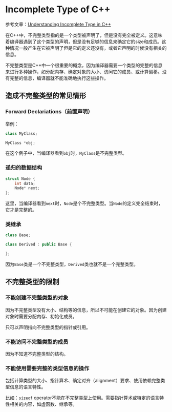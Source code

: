# Incomplete Type of C++

参考文章：[Understanding Incomplete Type in C++](https://www.lightly-dev.com/blog/cpp-incomplete-type-is-not-allowed/)

在C++中，不完整类型指的是一个类型被声明了，但是没有完全被定义。这意味着编译器遇到了这个类型的声明，但是没有足够的信息来确定它的size和成员。这种情况一般产生在它被声明了但是它的定义还没有，或者它声明的时候没有相关的信息。

不完整类型是C++中一个很重要的概念，因为编译器需要一个类型的完整的信息来进行多种操作，如分配内存、确定对象的大小、访问它的成员、或计算偏移。没有完整的信息，编译器就不能准确地执行这些操作。

## 造成不完整类型的常见情形

### Forward Declariations（前置声明）

举例：

``` cpp
class MyClass;

MyClass *obj;
```

在这个例子中，当编译器看到`obj`时，`MyClass`是不完整类型。

### 递归的数据结构

``` cpp
struct Node {
    int data;
    Node* next;
};
```

这里，当编译器看到`next`时，`Node`是个不完整类型。当`Node`的定义完全结束时，它才是完整的。

### 类继承

``` cpp
class Base;

class Derived : public Base {

};
```

因为`Base`类是一个不完整类型，`Derived`类也就不是一个完整类型。


## 不完整类型的限制


### 不能创建不完整类型的对象

因为不完整类型没有大小、结构等的信息，所以不可能在创建它的对象。因为创建对象时需要分配内存、初始化成员。

只可以声明指向不完整类型的指针或引用。

### 不能访问不完整类型的成员

因为不知道不完整类型的结构。

### 不能使用需要完整的类型信息的操作

包括计算类型的大小、指针算术、确定对齐（alignment）要求、使用依赖完整类型信息的语言特性。

比如：`sizeof` operator不能在不完整类型上使用。需要指针算术或特定的语言特性相关的内容，如虚函数、继承等。